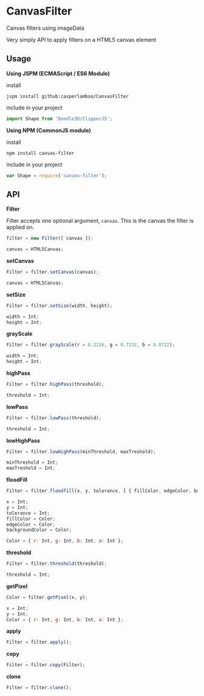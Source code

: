 # CanvasFilter
Canvas filters using imageData

Very simply API to apply filters on a HTML5 canvas element

## Usage

**Using JSPM (ECMAScript / ES6 Module)**

install
```
jspm install github:casperlamboo/CanvasFilter
```

include in your project
```javascript
import Shape from 'Doodle3D/ClipperJS';
```

**Using NPM (CommonJS module)**

install
```
npm install canvas-filter
```

include in your project
```javascript
var Shape = require('canvas-filter');
```
## API

**Filter**

Filter accepts one optional argument, `canvas`. This is the canvas the filter is applied on.
```javascript
filter = new Filter([ canvas ]);

canvas = HTML5Canvas;
```

**setCanvas**

```javascript
Filter = filter.setCanvas(canvas);

canvas = HTML5Canvas;
```

**setSize**

```javascript
Filter = filter.setSize(width, height);

width = Int;
height = Int;
```

**grayScale**

```javascript
Filter = filter.grayScale(r = 0.2126, g = 0.7152, b = 0.0722);

width = Int;
height = Int;
```

**highPass**

```javascript
Filter = filter.highPass(threshold);

threshold = Int;
```

**lowPass**

```javascript
Filter = filter.lowPass(threshold);

threshold = Int;
```

**lowHighPass**

```javascript
Filter = filter.lowHighPass(minThreshold, maxTreshold);

minThreshold = Int;
maxTreshold = Int;
```

**floodFill**

```javascript
Filter = filter.floodfill(x, y, tolerance, [ { fillColor, edgeColor, backgroundColor } ]);

x = Int;
y = Int;
tolerance = Int;
fillColor = Color;
edgeColor = Color;
backgroundColor = Color;

Color = { r: Int, g: Int, b: Int, a: Int };
```

**threshold**

```javascript
Filter = filter.threshold(threshold);

threshold = Int;
```

**getPixel**

```javascript
Color = filter.getPixel(x, y);

x = Int;
y = Int;
Color = { r: Int, g: Int, b: Int, a: Int };
```

**apply**

```javascript
Filter = filter.apply();
```

**copy**

```javascript
Filter = filter.copy(Filter);
```

**clone**

```javascript
Filter = filter.clone();
```
